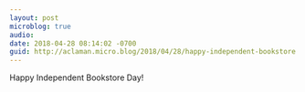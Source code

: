 ```yaml
---
layout: post
microblog: true
audio: 
date: 2018-04-28 08:14:02 -0700
guid: http://aclaman.micro.blog/2018/04/28/happy-independent-bookstore.html
---
```

Happy Independent Bookstore Day!
